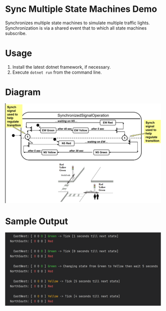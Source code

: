 # Sync Multiple State Machines Demo

Synchronizes multiple state machines to simulate multiple traffic lights.
Synchronization is via a shared event that to which all state machines subscribe.

#  Usage

1. Install the latest dotnet framework, if necessary.
2. Execute `dotnet run` from the command line.

# Diagram
![diagram](diagram.png)

# Sample Output
![sample output](sample-output.png)